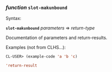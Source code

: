 ### <em>function</em> <strong>`slot-makunbound`</strong>

Syntax:

<strong>`slot-makunbound`</strong> <em>parameters</em> => <em>return-type</em>

Documentation of parameters and return-results.

Examples (not from CLHS...):

```lisp
CL-USER> (example-code 'a 'b 'c)

'return-result
```
